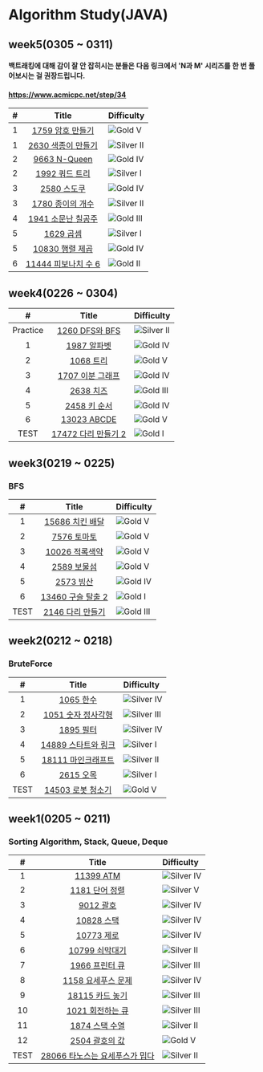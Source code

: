 # Algorithm Study(JAVA)

<!-- ## Java 파일 개수 -->

<!-- JAVA_COUNT_START -->

<!-- - 김성민 폴더의 Java 파일 개수: 0
- 김준영 폴더의 Java 파일 개수: 0
- 김채하 폴더의 Java 파일 개수: 0
- 양찬열 폴더의 Java 파일 개수: 0
- 오혜윤 폴더의 Java 파일 개수: 0
- 이석철 폴더의 Java 파일 개수: 0
- 제갈도현 폴더의 Java 파일 개수: 0
- 최지호 폴더의 Java 파일 개수: 0
- 한민주 폴더의 Java 파일 개수: 0 -->
<!-- JAVA_COUNT_END -->

## week5(0305 ~ 0311)

#### 백트래킹에 대해 감이 잘 안 잡히시는 분들은 다음 링크에서 'N과 M' 시리즈를 한 번 풀어보시는 걸 권장드립니다.

#### https://www.acmicpc.net/step/34

|  #  |                            Title                             | Difficulty                                                               |
| :-: | :----------------------------------------------------------: | :----------------------------------------------------------------------- |
|  1  |   [1759 암호 만들기](https://www.acmicpc.net/problem/1759)   | ![Gold V](https://img.shields.io/badge/GOLD%20V-D5A11E?style=flat)       |
|  1  |  [2630 색종이 만들기](https://www.acmicpc.net/problem/2630)  | ![Silver II](https://img.shields.io/badge/SILVER%20II-A3A3A3?style=flat) |
|  2  |     [9663 N-Queen](https://www.acmicpc.net/problem/9663)     | ![Gold IV](https://img.shields.io/badge/GOLD%20IV-D5A11E?style=flat)     |
|  2  |    [1992 쿼드 트리](https://www.acmicpc.net/problem/1992)    | ![Silver I](https://img.shields.io/badge/SILVER%20I-A3A3A3?style=flat)   |
|  3  |     [2580 스도쿠](https://www.acmicpc.net/problem/2580)      | ![Gold IV](https://img.shields.io/badge/GOLD%20V-D5A11E?style=flat)      |
|  3  |   [1780 종이의 개수](https://www.acmicpc.net/problem/1780)   | ![Silver II](https://img.shields.io/badge/SILVER%20II-A3A3A3?style=flat) |
|  4  |  [1941 소문난 칠공주](https://www.acmicpc.net/problem/1941)  | ![Gold III](https://img.shields.io/badge/GOLD%20III-D5A11E?style=flat)   |
|  5  |      [1629 곱셈](https://www.acmicpc.net/problem/1629)       | ![Silver I](https://img.shields.io/badge/SILVER%20I-A3A3A3?style=flat)   |
|  5  |   [10830 행렬 제곱](https://www.acmicpc.net/problem/10830)   | ![Gold IV](https://img.shields.io/badge/GOLD%20IV-D5A11E?style=flat)     |
|  6  | [11444 피보나치 수 6](https://www.acmicpc.net/problem/11444) | ![Gold II](https://img.shields.io/badge/GOLD%20II-D5A11E?style=flat)     |

## week4(0226 ~ 0304)

|    #     |                            Title                             | Difficulty                                                               |
| :------: | :----------------------------------------------------------: | :----------------------------------------------------------------------- |
| Practice |    [1260 DFS와 BFS](https://www.acmicpc.net/problem/1260)    | ![Silver II](https://img.shields.io/badge/SILVER%20II-A3A3A3?style=flat) |
|    1     |     [1987 알파벳](https://www.acmicpc.net/problem/1987)      | ![Gold IV](https://img.shields.io/badge/GOLD%20IV-D5A11E?style=flat)     |
|    2     |      [1068 트리](https://www.acmicpc.net/problem/1068)       | ![Gold V](https://img.shields.io/badge/GOLD%20V-D5A11E?style=flat)       |
|    3     |   [1707 이분 그래프](https://www.acmicpc.net/problem/1707)   | ![Gold IV](https://img.shields.io/badge/GOLD%20IV-D5A11E?style=flat)     |
|    4     |      [2638 치즈](https://www.acmicpc.net/problem/2638)       | ![Gold III](https://img.shields.io/badge/GOLD%20III-D5A11E?style=flat)   |
|    5     |     [2458 키 순서](https://www.acmicpc.net/problem/2458)     | ![Gold IV](https://img.shields.io/badge/GOLD%20IV-D5A11E?style=flat)     |
|    6     |     [13023 ABCDE](https://www.acmicpc.net/problem/13023)     | ![Gold V](https://img.shields.io/badge/GOLD%20V-D5A11E?style=flat)       |
|   TEST   | [17472 다리 만들기 2](https://www.acmicpc.net/problem/17472) | ![Gold I](https://img.shields.io/badge/GOLD%20I-D5A11E?style=flat)       |

## week3(0219 ~ 0225)

### BFS

|  #   |                           Title                            | Difficulty                                                             |
| :--: | :--------------------------------------------------------: | :--------------------------------------------------------------------- |
|  1   |  [15686 치킨 배달](https://www.acmicpc.net/problem/15686)  | ![Gold V](https://img.shields.io/badge/GOLD%20V-D5A11E?style=flat)     |
|  2   |    [7576 토마토](https://www.acmicpc.net/problem/7576)     | ![Gold V](https://img.shields.io/badge/GOLD%20V-D5A11E?style=flat)     |
|  3   |  [10026 적록색약](https://www.acmicpc.net/problem/10026)   | ![Gold V](https://img.shields.io/badge/GOLD%20V-D5A11E?style=flat)     |
|  4   |    [2589 보물섬](https://www.acmicpc.net/problem/2589)     | ![Gold V](https://img.shields.io/badge/GOLD%20IV-D5A11E?style=flat)    |
|  5   |     [2573 빙산](https://www.acmicpc.net/problem/2573)      | ![Gold IV](https://img.shields.io/badge/GOLD%20IV-D5A11E?style=flat)   |
|  6   | [13460 구슬 탈출 2](https://www.acmicpc.net/problem/13460) | ![Gold I](https://img.shields.io/badge/GOLD%20I-D5A11E?style=flat)     |
| TEST |  [2146 다리 만들기](https://www.acmicpc.net/problem/2146)  | ![Gold III](https://img.shields.io/badge/GOLD%20III-D5A11E?style=flat) |

## week2(0212 ~ 0218)

### BruteForce

|  #   |                            Title                             | Difficulty                                                                 |
| :--: | :----------------------------------------------------------: | :------------------------------------------------------------------------- |
|  1   |      [1065 한수](https://www.acmicpc.net/problem/1065)       | ![Silver IV](https://img.shields.io/badge/SILVER%20IV-A3A3A3?style=flat)   |
|  2   |  [1051 숫자 정사각형](https://www.acmicpc.net/problem/1051)  | ![Silver III](https://img.shields.io/badge/SILVER%20III-A3A3A3?style=flat) |
|  3   |      [1895 필터](https://www.acmicpc.net/problem/1895)       | ![Silver IV](https://img.shields.io/badge/SILVER%20IV-A3A3A3?style=flat)   |
|  4   | [14889 스타트와 링크](https://www.acmicpc.net/problem/14889) | ![Silver I](https://img.shields.io/badge/SILVER%20I-A3A3A3?style=flat)     |
|  5   | [18111 마인크래프트](https://www.acmicpc.net/problem/18111)  | ![Silver II](https://img.shields.io/badge/SILVER%20II-A3A3A3?style=flat)   |
|  6   |      [2615 오목](https://www.acmicpc.net/problem/2615)       | ![Silver I](https://img.shields.io/badge/SILVER%20I-A3A3A3?style=flat)     |
| TEST |  [14503 로봇 청소기](https://www.acmicpc.net/problem/14503)  | ![Gold V](https://img.shields.io/badge/GOLD%20V-D5A11E?style=flat)         |

## week1(0205 ~ 0211)

### Sorting Algorithm, Stack, Queue, Deque

|  #   |                                  Title                                  | Difficulty                                                                 |
| :--: | :---------------------------------------------------------------------: | :------------------------------------------------------------------------- |
|  1   |           [11399 ATM](https://www.acmicpc.net/problem/11399)            | ![Silver IV](https://img.shields.io/badge/SILVER%20IV-A3A3A3?style=flat)   |
|  2   |         [1181 단어 정렬](https://www.acmicpc.net/problem/1181)          | ![Silver V](https://img.shields.io/badge/SILVER%20V-A3A3A3?style=flat)     |
|  3   |            [9012 괄호](https://www.acmicpc.net/problem/9012)            | ![Silver IV](https://img.shields.io/badge/SILVER%20IV-A3A3A3?style=flat)   |
|  4   |           [10828 스택](https://www.acmicpc.net/problem/10828)           | ![Silver IV](https://img.shields.io/badge/SILVER%20IV-A3A3A3?style=flat)   |
|  5   |           [10773 제로](https://www.acmicpc.net/problem/10773)           | ![Silver IV](https://img.shields.io/badge/SILVER%20IV-A3A3A3?style=flat)   |
|  6   |         [10799 쇠막대기](https://www.acmicpc.net/problem/10799)         | ![Silver II](https://img.shields.io/badge/SILVER%20II-A3A3A3?style=flat)   |
|  7   |         [1966 프린터 큐](https://www.acmicpc.net/problem/1966)          | ![Silver III](https://img.shields.io/badge/SILVER%20III-A3A3A3?style=flat) |
|  8   |       [1158 요세푸스 문제](https://www.acmicpc.net/problem/1158)        | ![Silver IV](https://img.shields.io/badge/SILVER%20IV-A3A3A3?style=flat)   |
|  9   |        [18115 카드 놓기](https://www.acmicpc.net/problem/18115)         | ![Silver III](https://img.shields.io/badge/SILVER%20III-A3A3A3?style=flat) |
|  10  |        [1021 회전하는 큐](https://www.acmicpc.net/problem/1021)         | ![Silver III](https://img.shields.io/badge/SILVER%20III-A3A3A3?style=flat) |
|  11  |         [1874 스택 수열](https://www.acmicpc.net/problem/1874)          | ![Silver II](https://img.shields.io/badge/SILVER%20II-A3A3A3?style=flat)   |
|  12  |         [2504 괄호의 값](https://www.acmicpc.net/problem/2504)          | ![Gold V](https://img.shields.io/badge/GOLD%20V-D5A11E?style=flat)         |
| TEST | [28066 타노스는 요세푸스가 밉다](https://www.acmicpc.net/problem/28066) | ![Silver II](https://img.shields.io/badge/SILVER%20II-A3A3A3?style=flat)   |

<!--
금: #D5A11E
은: #A3A3A3
동: #CD7F32
1	I
2	II
3	III
4	IV
5	V
-->

